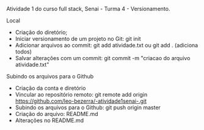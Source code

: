 Atividade 1 do curso full stack, Senai - Turma 4 - Versionamento.

Local
- Criação do diretório;
- Iniciar versionamento de um projeto no Git: git init
- Adicionar arquivos ao commit: git add atividade.txt ou git add . (adiciona todos)
- Salvar alterações com um commit: git commit -m "criacao do arquivo atividade.txt"

Subindo os arquivos para o Github

- Criação da conta e diretório
- Vincular ao repositório remoto:  git remote add origin https://github.com/leo-bezerra/-atividade1senai-.git
- Subindo os arquivos para o Github: git push origin master
- Criação do arquivo: README.md
- Alterações no README.md